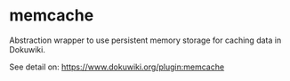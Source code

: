 # memcache
Abstraction wrapper to use persistent memory storage for caching data in Dokuwiki.

See detail on: https://www.dokuwiki.org/plugin:memcache
